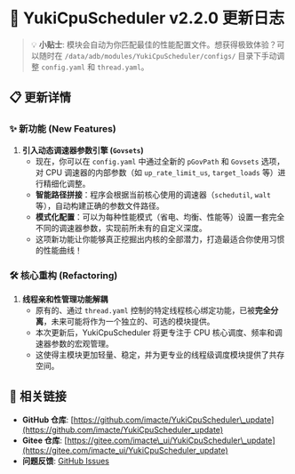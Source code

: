 # 🚀 YukiCpuScheduler v2.2.0 更新日志

> 💡 **小贴士**: 模块会自动为你匹配最佳的性能配置文件。想获得极致体验？可以随时在 `/data/adb/modules/YukiCpuScheduler/configs/` 目录下手动调整 `config.yaml` 和 `thread.yaml`。

## 📋 更新详情

### ✨ **新功能 (New Features)**

1.  **引入动态调速器参数引擎 (`Govsets`)**
    *   现在，你可以在 `config.yaml` 中通过全新的 `pGovPath` 和 `Govsets` 选项，对 CPU 调速器的内部参数（如 `up_rate_limit_us`, `target_loads` 等）进行精细化调整。
    *   **智能路径拼接**：程序会根据当前核心使用的调速器（`schedutil`, `walt` 等），自动构建正确的参数文件路径。
    *   **模式化配置**：可以为每种性能模式（省电、均衡、性能等）设置一套完全不同的调速器参数，实现前所未有的自定义深度。
    *   这项新功能让你能够真正挖掘出内核的全部潜力，打造最适合你使用习惯的性能曲线！

### 🛠️ **核心重构 (Refactoring)**

1.  **线程亲和性管理功能解耦**
    *   原有的、通过 `thread.yaml` 控制的特定线程核心绑定功能，已被**完全分离**，未来可能将作为一个独立的、可选的模块提供。
    *   本次更新后，YukiCpuScheduler 将更专注于 CPU 核心调度、频率和调速器参数的宏观管理。
    *   这使得主模块更加轻量、稳定，并为更专业的线程级调度模块提供了共存空间。

## 🔗 相关链接

  - **GitHub 仓库**: [https://github.com/imacte/YukiCpuScheduler\_update](https://github.com/imacte/YukiCpuScheduler_update)
  - **Gitee 仓库**: [https://gitee.com/imacte\_ui/YukiCpuScheduler\_update](https://gitee.com/imacte_ui/YukiCpuScheduler_update)
  - **问题反馈**: [GitHub Issues](https://github.com/imacte/YukiCpuScheduler_update/issues)

